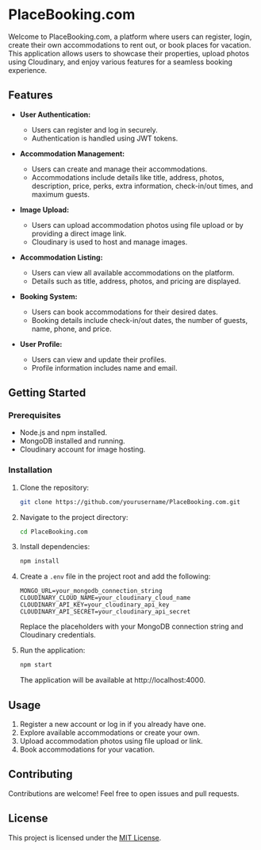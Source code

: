 
# PlaceBooking.com

Welcome to PlaceBooking.com, a platform where users can register, login, create their own accommodations to rent out, or book places for vacation. This application allows users to showcase their properties, upload photos using Cloudinary, and enjoy various features for a seamless booking experience.

## Features

- **User Authentication:**
  - Users can register and log in securely.
  - Authentication is handled using JWT tokens.

- **Accommodation Management:**
  - Users can create and manage their accommodations.
  - Accommodations include details like title, address, photos, description, price, perks, extra information, check-in/out times, and maximum guests.

- **Image Upload:**
  - Users can upload accommodation photos using file upload or by providing a direct image link.
  - Cloudinary is used to host and manage images.

- **Accommodation Listing:**
  - Users can view all available accommodations on the platform.
  - Details such as title, address, photos, and pricing are displayed.

- **Booking System:**
  - Users can book accommodations for their desired dates.
  - Booking details include check-in/out dates, the number of guests, name, phone, and price.

- **User Profile:**
  - Users can view and update their profiles.
  - Profile information includes name and email.

## Getting Started

### Prerequisites

- Node.js and npm installed.
- MongoDB installed and running.
- Cloudinary account for image hosting.

### Installation

1. Clone the repository:

    ```bash
    git clone https://github.com/yourusername/PlaceBooking.com.git
    ```

2. Navigate to the project directory:

    ```bash
    cd PlaceBooking.com
    ```

3. Install dependencies:

    ```bash
    npm install
    ```

4. Create a `.env` file in the project root and add the following:

    ```env
    MONGO_URL=your_mongodb_connection_string
    CLOUDINARY_CLOUD_NAME=your_cloudinary_cloud_name
    CLOUDINARY_API_KEY=your_cloudinary_api_key
    CLOUDINARY_API_SECRET=your_cloudinary_api_secret
    ```

    Replace the placeholders with your MongoDB connection string and Cloudinary credentials.

5. Run the application:

    ```bash
    npm start
    ```

    The application will be available at http://localhost:4000.

## Usage

1. Register a new account or log in if you already have one.
2. Explore available accommodations or create your own.
3. Upload accommodation photos using file upload or link.
4. Book accommodations for your vacation.

## Contributing

Contributions are welcome! Feel free to open issues and pull requests.

## License

This project is licensed under the [MIT License](LICENSE).
